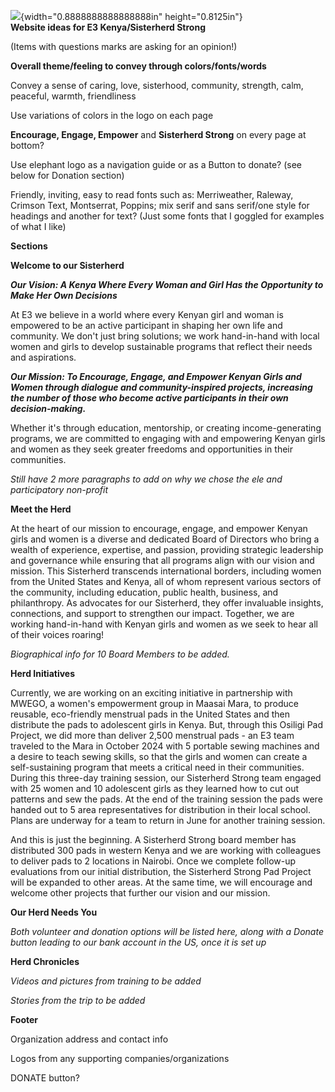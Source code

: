 ![](media/image1.emf){width="0.8888888888888888in" height="0.8125in"}**\
Website ideas for E3 Kenya/Sisterherd Strong**

(Items with questions marks are asking for an opinion!)

**Overall theme/feeling to convey through colors/fonts/words**

Convey a sense of caring, love, sisterhood, community, strength, calm,
peaceful, warmth, friendliness

Use variations of colors in the logo on each page

**Encourage, Engage, Empower** and **Sisterherd Strong** on every page
at bottom?

Use elephant logo as a navigation guide or as a Button to donate? (see
below for Donation section)

Friendly, inviting, easy to read fonts such as: Merriweather, Raleway,
Crimson Text, Montserrat, Poppins; mix serif and sans serif/one style
for headings and another for text? (Just some fonts that I goggled for
examples of what I like)

**Sections**

**Welcome to our Sisterherd**

***Our Vision: A Kenya Where Every Woman and Girl Has the Opportunity to
Make Her Own Decisions***

At E3 we believe in a world where every Kenyan girl and woman is
empowered to be an active participant in shaping her own life and
community. We don't just bring solutions; we work hand-in-hand with
local women and girls to develop sustainable programs that reflect their
needs and aspirations.

***Our Mission: To Encourage, Engage, and Empower Kenyan Girls and Women
through dialogue and community-inspired projects, increasing the number
of those who become active participants in their own decision-making.***

Whether it's through education, mentorship, or creating
income-generating programs, we are committed to engaging with and
empowering Kenyan girls and women as they seek greater freedoms and
opportunities in their communities.

*Still have 2 more paragraphs to add on why we chose the ele and
participatory non-profit*

**Meet the Herd**

At the heart of our mission to encourage, engage, and empower Kenyan
girls and women is a diverse and dedicated Board of Directors who bring
a wealth of experience, expertise, and passion, providing strategic
leadership and governance while ensuring that all programs align with
our vision and mission. This Sisterherd transcends international
borders, including women from the United States and Kenya, all of whom
represent various sectors of the community, including education, public
health, business, and philanthropy. As advocates for our Sisterherd,
they offer invaluable insights, connections, and support to strengthen
our impact. Together, we are working hand-in-hand with Kenyan girls and
women as we seek to hear all of their voices roaring!

*Biographical info for 10 Board Members to be added.*

**Herd Initiatives**

Currently, we are working on an exciting initiative in partnership with
MWEGO, a women's empowerment group in Maasai Mara, to produce reusable,
eco-friendly menstrual pads in the United States and then distribute the
pads to adolescent girls in Kenya. But, through this Osiligi Pad
Project, we did more than deliver 2,500 menstrual pads - an E3 team
traveled to the Mara in October 2024 with 5 portable sewing machines and
a desire to teach sewing skills, so that the girls and women can create
a self-sustaining program that meets a critical need in their
communities. During this three-day training session, our Sisterherd
Strong team engaged with 25 women and 10 adolescent girls as they
learned how to cut out patterns and sew the pads. At the end of the
training session the pads were handed out to 5 area representatives for
distribution in their local school. Plans are underway for a team to
return in June for another training session.

And this is just the beginning. A Sisterherd Strong board member has
distributed 300 pads in western Kenya and we are working with colleagues
to deliver pads to 2 locations in Nairobi. Once we complete follow-up
evaluations from our initial distribution, the Sisterherd Strong Pad
Project will be expanded to other areas. At the same time, we will
encourage and welcome other projects that further our vision and our
mission.

**Our Herd Needs You**

*Both volunteer and donation options will be listed here, along with a
Donate button leading to our bank account in the US, once it is set up*

**Herd Chronicles**

*Videos and pictures from training to be added*

*Stories from the trip to be added*

**Footer**

Organization address and contact info

Logos from any supporting companies/organizations

DONATE button?
